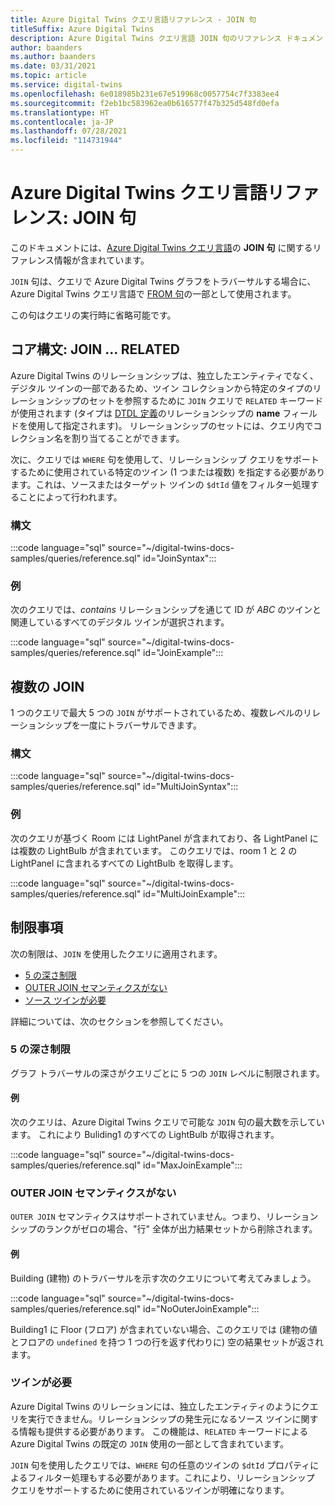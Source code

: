 ```yaml
---
title: Azure Digital Twins クエリ言語リファレンス - JOIN 句
titleSuffix: Azure Digital Twins
description: Azure Digital Twins クエリ言語 JOIN 句のリファレンス ドキュメント
author: baanders
ms.author: baanders
ms.date: 03/31/2021
ms.topic: article
ms.service: digital-twins
ms.openlocfilehash: 6e018985b231e67e519968c0057754c7f3383ee4
ms.sourcegitcommit: f2eb1bc583962ea0b616577f47b325d548fd0efa
ms.translationtype: HT
ms.contentlocale: ja-JP
ms.lasthandoff: 07/28/2021
ms.locfileid: "114731944"
---
```

# <a name="azure-digital-twins-query-language-reference-join-clause"></a>Azure Digital Twins クエリ言語リファレンス: JOIN 句

このドキュメントには、[Azure Digital Twins クエリ言語](concepts-query-language.md)の **JOIN 句** に関するリファレンス情報が含まれています。

`JOIN` 句は、クエリで Azure Digital Twins グラフをトラバーサルする場合に、Azure Digital Twins クエリ言語で [FROM 句](reference-query-clause-from.md)の一部として使用されます。

この句はクエリの実行時に省略可能です。

## <a name="core-syntax-join--related"></a>コア構文: JOIN ... RELATED 
Azure Digital Twins のリレーションシップは、独立したエンティティでなく、デジタル ツインの一部であるため、ツイン コレクションから特定のタイプのリレーションシップのセットを参照するために `JOIN` クエリで `RELATED` キーワードが使用されます (タイプは [DTDL 定義](concepts-models.md#basic-relationship-example)のリレーションシップの **name** フィールドを使用して指定されます)。 リレーションシップのセットには、クエリ内でコレクション名を割り当てることができます。

次に、クエリでは `WHERE` 句を使用して、リレーションシップ クエリをサポートするために使用されている特定のツイン (1 つまたは複数) を指定する必要があります。これは、ソースまたはターゲット ツインの `$dtId` 値をフィルター処理することによって行われます。

### <a name="syntax"></a>構文

:::code language="sql" source="~/digital-twins-docs-samples/queries/reference.sql" id="JoinSyntax":::

### <a name="example"></a>例

次のクエリでは、*contains* リレーションシップを通じて ID が *ABC* のツインと関連しているすべてのデジタル ツインが選択されます。

:::code language="sql" source="~/digital-twins-docs-samples/queries/reference.sql" id="JoinExample":::

## <a name="multiple-joins"></a>複数の JOIN

1 つのクエリで最大 5 つの `JOIN` がサポートされているため、複数レベルのリレーションシップを一度にトラバーサルできます。

### <a name="syntax"></a>構文

:::code language="sql" source="~/digital-twins-docs-samples/queries/reference.sql" id="MultiJoinSyntax":::

### <a name="example"></a>例

次のクエリが基づく Room には LightPanel が含まれており、各 LightPanel には複数の LightBulb が含まれています。 このクエリでは、room 1 と 2 の LightPanel に含まれるすべての LightBulb を取得します。

:::code language="sql" source="~/digital-twins-docs-samples/queries/reference.sql" id="MultiJoinExample":::

## <a name="limitations"></a>制限事項

次の制限は、`JOIN` を使用したクエリに適用されます。
* [5 の深さ制限](#depth-limit-of-five)
* [OUTER JOIN セマンティクスがない](#no-outer-join-semantics)
* [ソース ツインが必要](#twins-required)

詳細については、次のセクションを参照してください。

### <a name="depth-limit-of-five"></a>5 の深さ制限

グラフ トラバーサルの深さがクエリごとに 5 つの `JOIN` レベルに制限されます。

#### <a name="example"></a>例

次のクエリは、Azure Digital Twins クエリで可能な `JOIN` 句の最大数を示しています。 これにより Buliding1 のすべての LightBulb が取得されます。

:::code language="sql" source="~/digital-twins-docs-samples/queries/reference.sql" id="MaxJoinExample":::

### <a name="no-outer-join-semantics"></a>OUTER JOIN セマンティクスがない

`OUTER JOIN` セマンティクスはサポートされていません。つまり、リレーションシップのランクがゼロの場合、"行" 全体が出力結果セットから削除されます。

#### <a name="example"></a>例

Building (建物) のトラバーサルを示す次のクエリについて考えてみましょう。

:::code language="sql" source="~/digital-twins-docs-samples/queries/reference.sql" id="NoOuterJoinExample":::

Building1 に Floor (フロア) が含まれていない場合、このクエリでは (建物の値とフロアの `undefined` を持つ 1 つの行を返す代わりに) 空の結果セットが返されます。

### <a name="twins-required"></a>ツインが必要

Azure Digital Twins のリレーションには、独立したエンティティのようにクエリを実行できません。リレーションシップの発生元になるソース ツインに関する情報も提供する必要があります。 この機能は、`RELATED` キーワードによる Azure Digital Twins の既定の `JOIN` 使用の一部として含まれています。 

`JOIN` 句を使用したクエリでは、`WHERE` 句の任意のツインの `$dtId` プロパティによるフィルター処理もする必要があります。これにより、リレーションシップ クエリをサポートするために使用されているツインが明確になります。